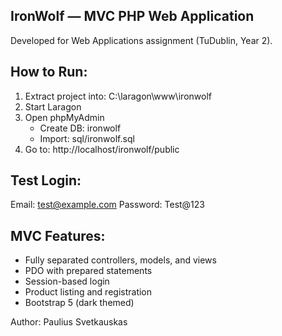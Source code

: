 IronWolf — MVC PHP Web Application
------------------------------------

Developed for Web Applications assignment (TuDublin, Year 2).

How to Run:
-----------
1. Extract project into: C:\laragon\www\ironwolf
2. Start Laragon
3. Open phpMyAdmin
   - Create DB: ironwolf
   - Import: sql/ironwolf.sql
4. Go to: http://localhost/ironwolf/public

Test Login:
-----------
Email: test@example.com
Password: Test@123

MVC Features:
-------------
- Fully separated controllers, models, and views
- PDO with prepared statements
- Session-based login
- Product listing and registration
- Bootstrap 5 (dark themed)

Author: Paulius Svetkauskas
